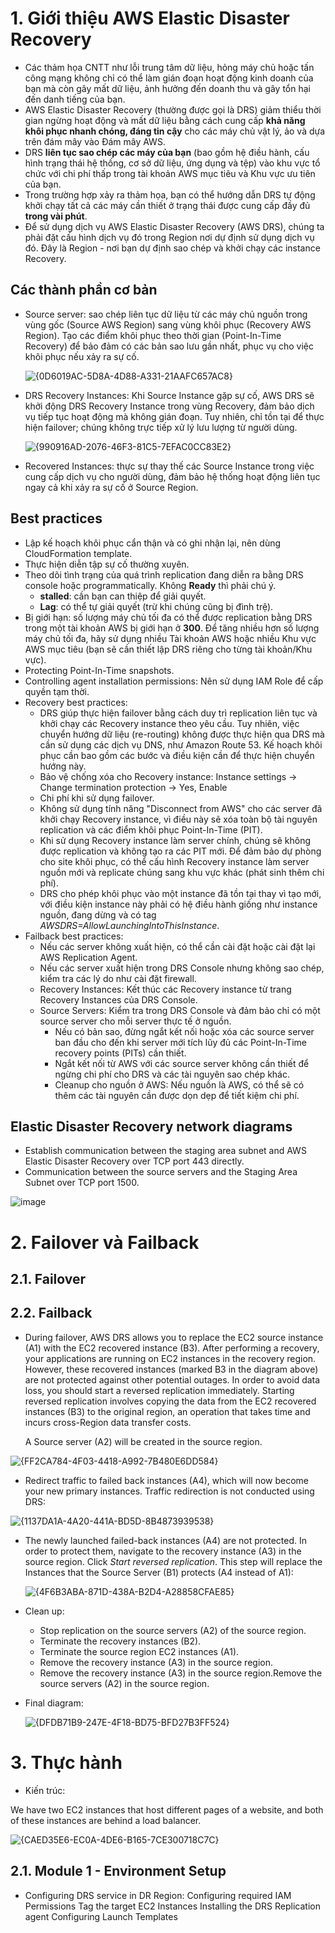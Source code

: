 # 1. Giới thiệu AWS Elastic Disaster Recovery
- Các thảm họa CNTT như lỗi trung tâm dữ liệu, hỏng máy chủ hoặc tấn công mạng không chỉ có thể làm gián đoạn hoạt động kinh doanh của bạn mà còn gây mất dữ liệu, ảnh hưởng đến doanh thu và gây tổn hại đến danh tiếng của bạn.
- AWS Elastic Disaster Recovery (thường được gọi là DRS) giảm thiểu thời gian ngừng hoạt động và mất dữ liệu bằng cách cung cấp **khả năng khôi phục nhanh chóng, đáng tin cậy** cho các máy chủ vật lý, ảo và dựa trên đám mây vào Đám mây AWS.
- DRS **liên tục sao chép các máy của bạn** (bao gồm hệ điều hành, cấu hình trạng thái hệ thống, cơ sở dữ liệu, ứng dụng và tệp) vào khu vực tổ chức với chi phí thấp trong tài khoản AWS mục tiêu và Khu vực ưu tiên của bạn.
- Trong trường hợp xảy ra thảm họa, bạn có thể hướng dẫn DRS tự động khởi chạy tất cả các máy cần thiết ở trạng thái được cung cấp đầy đủ **trong vài phút**.
- Để sử dụng dịch vụ AWS Elastic Disaster Recovery (AWS DRS), chúng ta phải đặt cấu hình dịch vụ đó trong Region nơi dự định sử dụng dịch vụ đó. Đây là Region - nơi bạn dự định sao chép và khởi chạy các instance Recovery.
## Các thành phần cơ bản
- Source server: sao chép liên tục dữ liệu từ các máy chủ nguồn trong vùng gốc (Source AWS Region) sang vùng khôi phục (Recovery AWS Region). Tạo các điểm khôi phục theo thời gian (Point-In-Time Recovery) để bảo đảm có các bản sao lưu gần nhất, phục vụ cho việc khôi phục nếu xảy ra sự cố.

  ![{0D6019AC-5D8A-4D88-A331-21AAFC657AC8}](https://github.com/user-attachments/assets/393972c3-7b47-4b5d-a2d2-ab1718c37d68)

- DRS Recovery Instances: Khi Source Instance gặp sự cố, AWS DRS sẽ khởi động DRS Recovery Instance trong vùng Recovery, đảm bảo dịch vụ tiếp tục hoạt động mà không gián đoạn. Tuy nhiên, chỉ tồn tại để thực hiện failover; chúng không trực tiếp xử lý lưu lượng từ người dùng.
  
  ![{990916AD-2076-46F3-81C5-7EFAC0CC83E2}](https://github.com/user-attachments/assets/178ade5f-72ff-496a-befb-b150611c43f1)

- Recovered Instances: thực sự thay thế các Source Instance trong việc cung cấp dịch vụ cho người dùng, đảm bảo hệ thống hoạt động liên tục ngay cả khi xảy ra sự cố ở Source Region.
  
## Best practices
- Lập kế hoạch khôi phục cẩn thận và có ghi nhận lại, nên dùng CloudFormation template.
- Thực hiện diễn tập sự cố thường xuyên.
- Theo dõi tình trạng của quá trình replication đang diễn ra bằng DRS console hoặc programmatically. Không **Ready** thì phải chú ý.
  - **stalled**: cần bạn can thiệp để giải quyết.
  - **Lag**: có thể tự giải quyết (trừ khi chúng cũng bị đình trệ).
- Bị giới hạn: số lượng máy chủ tối đa có thể được replication bằng DRS trong một tài khoản AWS bị giới hạn ở **300**. Để tăng nhiều hơn số lượng máy chủ tối đa, hãy sử dụng nhiều Tài khoản AWS hoặc nhiều Khu vực AWS mục tiêu (bạn sẽ cần thiết lập DRS riêng cho từng tài khoản/Khu vực).
- Protecting Point-In-Time snapshots.
- Controlling agent installation permissions: Nên sử dụng IAM Role để cấp quyền tạm thời.
- Recovery best practices:
  - DRS giúp thực hiện failover bằng cách duy trì replication liên tục và khởi chạy các Recovery instance theo yêu cầu. Tuy nhiên, việc chuyển hướng dữ liệu (re-routing) không được thực hiện qua DRS mà cần sử dụng các dịch vụ DNS, như Amazon Route 53. Kế hoạch khôi phục cần bao gồm các bước và điều kiện cần để thực hiện chuyển hướng này.
  - Bảo vệ chống xóa cho Recovery instance: Instance settings -> Change termination protection -> Yes, Enable
  - Chi phí khi sử dụng failover.
  - Không sử dụng tính năng "Disconnect from AWS" cho các server đã khởi chạy Recovery instance, vì điều này sẽ xóa toàn bộ tài nguyên replication và các điểm khôi phục Point-In-Time (PIT).
  - Khi sử dụng Recovery instance làm server chính, chúng sẽ không được replication và không tạo ra các PIT mới. Để đảm bảo dự phòng cho site khôi phục, có thể cấu hình Recovery instance làm server nguồn mới và replicate chúng sang khu vực khác (phát sinh thêm chi phí).
  - DRS cho phép khôi phục vào một instance đã tồn tại thay vì tạo mới, với điều kiện instance này phải có hệ điều hành giống như instance nguồn, đang dừng và có tag _AWSDRS=AllowLaunchingIntoThisInstance_.
- Failback best practices:
  - Nếu các server không xuất hiện, có thể cần cài đặt hoặc cài đặt lại AWS Replication Agent.
  - Nếu các server xuất hiện trong DRS Console nhưng không sao chép, kiểm tra các lý do như cài đặt firewall.
  - Recovery Instances: Kết thúc các Recovery instance từ trang Recovery Instances của DRS Console.
  - Source Servers: Kiểm tra trong DRS Console và đảm bảo chỉ có một source server cho mỗi server thực tế ở nguồn.
    - Nếu có bản sao, đừng ngắt kết nối hoặc xóa các source server ban đầu cho đến khi server mới tích lũy đủ các Point-In-Time recovery points (PITs) cần thiết.
    - Ngắt kết nối từ AWS với các source server không cần thiết để ngừng chi phí cho DRS và các tài nguyên sao chép khác.
    - Cleanup cho nguồn ở AWS: Nếu nguồn là AWS, có thể sẽ có thêm các tài nguyên cần được dọn dẹp để tiết kiệm chi phí.
## Elastic Disaster Recovery network diagrams
- Establish communication between the staging area subnet and AWS Elastic Disaster Recovery over TCP port 443 directly.
- Communication between the source servers and the Staging Area Subnet over TCP port 1500.

 ![image](https://github.com/user-attachments/assets/f6df32c4-87ad-41a7-8603-530f2f3eb1d0)

# 2. Failover và Failback
## 2.1. Failover
## 2.2. Failback
- During failover, AWS DRS allows you to replace the EC2 source instance (A1) with the EC2 recovered instance (B3). After performing a recovery, your applications are running on EC2 instances in the recovery region. However, these recovered instances (marked B3 in the diagram above) are not protected against other potential outages. In order to avoid data loss, you should start a reversed replication immediately. Starting reversed replication involves copying the data from the EC2 recovered instances (B3) to the original region, an operation that takes time and incurs cross-Region data transfer costs.

  A Source server (A2) will be created in the source region.
  
![{FF2CA784-4F03-4418-A992-7B480E6DD584}](https://github.com/user-attachments/assets/f5a2c3f1-299c-4ae3-a0eb-4aa505f2787d)

- Redirect traffic to failed back instances (A4), which will now become your new primary instances. Traffic redirection is not conducted using DRS:
  
![{1137DA1A-4A20-441A-BD5D-8B4873939538}](https://github.com/user-attachments/assets/bff976ec-54ed-4edc-82b1-317a9d1aecb5)

- The newly launched failed-back instances (A4) are not protected. In order to protect them, navigate to the recovery instance (A3) in the source region. Click _Start reversed replication_. This step will replace the Instances that the Source Server (B1) protects (A4 instead of A1):

  ![{4F6B3ABA-871D-438A-B2D4-A28858CFAE85}](https://github.com/user-attachments/assets/c14cadfc-9ba1-43d9-8c06-132a1eeea9f1)

- Clean up:
  - Stop replication on the source servers (A2) of the source region.
  - Terminate the recovery instances (B2).
  - Terminate the source region EC2 instances (A1).
  - Remove the recovery instance (A3) in the source region.
  - Remove the recovery instance (A3) in the source region.Remove the source servers (A2) in the source region.

- Final diagram:

  ![{DFDB71B9-247E-4F18-BD75-BFD27B3FF524}](https://github.com/user-attachments/assets/540fee03-9ec7-4c08-8aa9-f98b6efb270d)

# 3. Thực hành
- Kiến trúc:

We have two EC2 instances that host different pages of a website, and both of these instances are behind a load balancer.

  ![{CAED35E6-EC0A-4DE6-B165-7CE300718C7C}](https://github.com/user-attachments/assets/57364da6-911c-4670-9873-1dc5a37ec2b3)

## 2.1. Module 1 - Environment Setup
- Configuring DRS service in DR Region:
Configuring required IAM Permissions
Tag the target EC2 Instances
Installing the DRS Replication agent
Configuring Launch Templates
